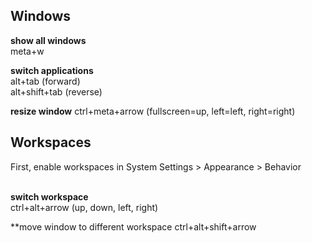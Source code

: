 ## Windows

**show all windows** <br>
meta+w

**switch applications** <br>
alt+tab (forward) <br>
alt+shift+tab (reverse)

**resize window**
ctrl+meta+arrow (fullscreen=up, left=left, right=right)

## Workspaces
First, enable workspaces in System Settings > Appearance > Behavior <br><br>

**switch workspace** <br>
ctrl+alt+arrow (up, down, left, right)

**move window to different workspace
ctrl+alt+shift+arrow
